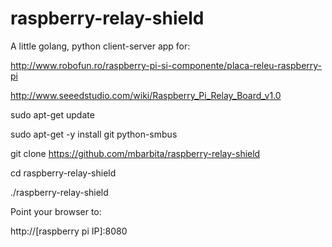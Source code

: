 # raspberry-relay-shield

A little golang, python client-server app for:

http://www.robofun.ro/raspberry-pi-si-componente/placa-releu-raspberry-pi

http://www.seeedstudio.com/wiki/Raspberry_Pi_Relay_Board_v1.0

sudo apt-get update

sudo apt-get -y install git python-smbus

git clone https://github.com/mbarbita/raspberry-relay-shield

cd raspberry-relay-shield

./raspberry-relay-shield

Point your browser to:

http://[raspberry pi IP]:8080
